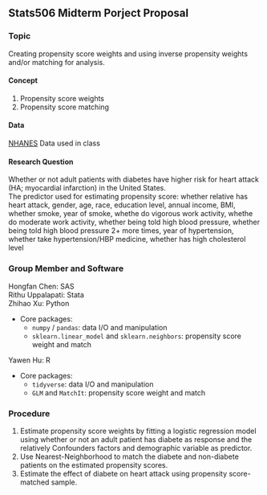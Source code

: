 ## Stats506 Midterm Porject Proposal

### Topic
Creating propensity score weights and using inverse propensity weights and/or matching for analysis.

#### Concept
1. Propensity score weights
2. Propensity score matching
   
#### Data
[NHANES](https://www.cdc.gov/nchs/nhanes/index.htm) Data used in class

#### Research Question
Whether or not adult patients with diabetes have higher risk for heart attack (HA; myocardial infarction) in the United States.  
The predictor used for estimating propensity score: whether relative has heart attack, gender, age, race, education level, annual income, BMI, whether smoke, year of smoke, whethe do vigorous work activity, whethe do moderate work activity, whether being told high blood pressure, whether being told high blood pressure 2+ more times, year of hypertension, whether take hypertension/HBP medicine, whether has high cholesterol level


### Group Member and Software
Hongfan Chen: SAS  
Rithu Uppalapati: Stata  
Zhihao Xu: Python
- Core packages: 
    - `numpy` / `pandas`: data I/O and manipulation  
    - `sklearn.linear_model` and `sklearn.neighbors`: propensity score weight and match  

Yawen Hu: R
- Core packages: 
    - `tidyverse`: data I/O and manipulation  
    - `GLM` and `MatchIt`: propensity score weight and match 

### Procedure
1. Estimate propensity score weights by fitting a logistic regression model using whether or not an adult patient has diabete as response and the relatively Confounders factors and demographic variable as predictor.
2. Use Nearest-Neighborhood to match the diabete and non-diabete patients on the estimated propensity scores.
3. Estimate the effect of diabete on heart attack using propensity score-matched sample.